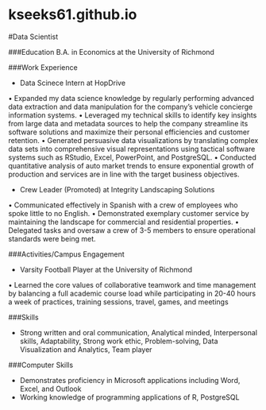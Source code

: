 # kseeks61.github.io

#Data Scientist

###Education
B.A. in Economics at the University of Richmond

###Work Experience
- Data Scinece Intern at HopDrive

• Expanded my data science knowledge by regularly performing advanced data extraction and data manipulation for the company’s vehicle concierge information systems.
• Leveraged my technical skills to identify key insights from large data and metadata sources to help the company streamline its software solutions and maximize their personal efficiencies and customer retention.
• Generated persuasive data visualizations by translating complex data sets into comprehensive visual representations using tactical software systems such as RStudio, Excel, PowerPoint, and PostgreSQL.
• Conducted quantitative analysis of auto market trends to ensure exponential growth of production and services are in line with the target business objectives.

- Crew Leader (Promoted) at Integrity Landscaping Solutions

• Communicated effectively in Spanish with a crew of employees who spoke little to no English.
• Demonstrated exemplary customer service by maintaining the landscape for commercial and residential properties.
• Delegated tasks and oversaw a crew of 3-5 members to ensure operational standards were being met.

###Activities/Campus Engagement
- Varsity Football Player at the University of Richmond

• Learned the core values of collaborative teamwork and time management by balancing a full academic course load while participating in 20-40 hours a week of practices, training sessions, travel, games, and meetings

###Skills
- Strong written and oral communication, Analytical minded, Interpersonal skills, Adaptability, Strong work ethic, Problem-solving, Data Visualization and Analytics, Team player

###Computer Skills
- Demonstrates proficiency in Microsoft applications including Word, Excel, and Outlook
- Working knowledge of programming applications of R, PostgreSQL

